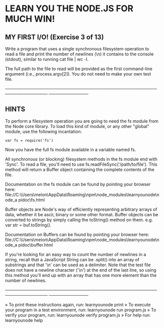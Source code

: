 # LEARN YOU THE NODE.JS FOR MUCH WIN!

## MY FIRST I/O! (Exercise 3 of 13)

 Write a program that uses a single synchronous filesystem operation to
 read a file and print the number of newlines (\n) it contains to the
 console (stdout), similar to running cat file | wc -l.

 The full path to the file to read will be provided as the first
 command-line argument (i.e., process.argv[2]). You do not need to make
 your own test file.

────────────────────────────────────────────────────────────────
─────────────

## HINTS

 To perform a filesystem operation you are going to need the fs module from
 the Node core library. To load this kind of module, or any other "global"
 module, use the following incantation:

    var fs = require('fs')

 Now you have the full fs module available in a variable named fs.

 All synchronous (or blocking) filesystem methods in the fs module end with
 'Sync'. To read a file, you'll need to use
 fs.readFileSync('/path/to/file'). This method will return a Buffer object
 containing the complete contents of the file.

 Documentation on the fs module can be found by pointing your browser here:
 file://C:\Users\melon\AppData\Roaming\npm\node_modules\learnyounode\node_a
 pidoc\fs.html

 Buffer objects are Node's way of efficiently representing arbitrary arrays
 of data, whether it be ascii, binary or some other format. Buffer objects
 can be converted to strings by simply calling the toString() method on
 them. e.g. var str = buf.toString().

 Documentation on Buffers can be found by pointing your browser here:
 file://C:\Users\melon\AppData\Roaming\npm\node_modules\learnyounode\node_a
 pidoc\buffer.html

 If you're looking for an easy way to count the number of newlines in a
 string, recall that a JavaScript String can be .split() into an array of
 substrings and that '\n' can be used as a delimiter. Note that the test
 file does not have a newline character ('\n') at the end of the last line,
 so using this method you'll end up with an array that has one more element
 than the number of newlines.

────────────────────────────────────────────────────────────────
─────────────

  » To print these instructions again, run: learnyounode print
  » To execute your program in a test environment, run: learnyounode run
    program.js
  » To verify your program, run: learnyounode verify program.js
  » For help run: learnyounode help
